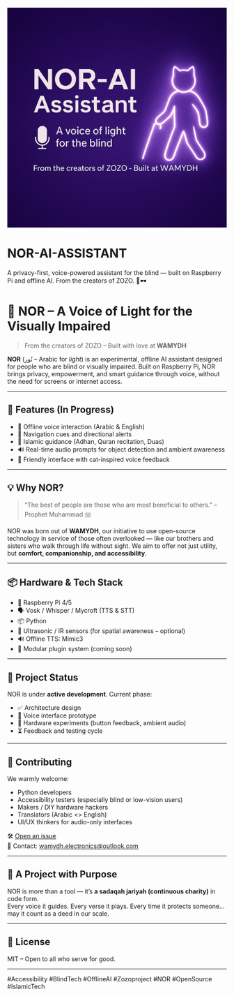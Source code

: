<p align="center">
  <img src="nor-ai-banner.png" alt="NOR-AI Banner" width="600"/>
</p>

# NOR-AI-ASSISTANT
A privacy-first, voice-powered assistant for the blind — built on Raspberry Pi and offline AI. From the creators of ZOZO. 🌙🕶️

# 🌟 NOR – A Voice of Light for the Visually Impaired

> From the creators of ZOZO – Built with love at **WAMYDH**

**NOR** (نُور – Arabic for *light*) is an experimental, offline AI assistant designed for people who are blind or visually impaired. Built on Raspberry Pi, NOR brings privacy, empowerment, and smart guidance through voice, without the need for screens or internet access.

---

## 🔹 Features (In Progress)

- 🎤 Offline voice interaction (Arabic & English)
- 🧭 Navigation cues and directional alerts
- 🕌 Islamic guidance (Adhan, Quran recitation, Duas)
- 🔊 Real-time audio prompts for object detection and ambient awareness
- 🤝 Friendly interface with cat-inspired voice feedback

---

## 💡 Why NOR?

> “The best of people are those who are most beneficial to others.” – Prophet Muhammad ﷺ

NOR was born out of **WAMYDH**, our initiative to use open-source technology in service of those often overlooked — like our brothers and sisters who walk through life without sight. We aim to offer not just utility, but **comfort, companionship, and accessibility**.

---

## 📦 Hardware & Tech Stack

- 🧠 Raspberry Pi 4/5
- 🗣️ Vosk / Whisper / Mycroft (TTS & STT)
- 📦 Python
- 🦻 Ultrasonic / IR sensors (for spatial awareness – optional)
- 🔊 Offline TTS: Mimic3
- 🧩 Modular plugin system (coming soon)

---

## 🚧 Project Status

NOR is under **active development**. Current phase:
- ✅ Architecture design
- 🔄 Voice interface prototype
- 🔄 Hardware experiments (button feedback, ambient audio)
- ⏳ Feedback and testing cycle

---

## 🤝 Contributing

We warmly welcome:
- Python developers
- Accessibility testers (especially blind or low-vision users)
- Makers / DIY hardware hackers
- Translators (Arabic <> English)
- UI/UX thinkers for audio-only interfaces

🛠️ [Open an issue](https://github.com/YOUR_USERNAME/YOUR_REPO/issues)  
📨 Contact: wamydh.electronics@outlook.com

---

## 🕌 A Project with Purpose

NOR is more than a tool — it’s **a sadaqah jariyah (continuous charity)** in code form.  
Every voice it guides. Every verse it plays. Every time it protects someone… may it count as a deed in our scale.

---

## 📜 License

MIT – Open to all who serve for good.

---
#Accessibility #BlindTech #OfflineAI #Zozoproject #NOR #OpenSource #IslamicTech
